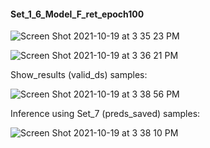 #### Set_1_6_Model_F_ret_epoch100


![Screen Shot 2021-10-19 at 3 35 23 PM](https://user-images.githubusercontent.com/71532604/138000073-ee5c1cfa-b27d-42dd-885a-65011dbddd7f.png)


![Screen Shot 2021-10-19 at 3 36 21 PM](https://user-images.githubusercontent.com/71532604/138000103-47fb1966-b1e4-4d5a-ba6c-d20b97f4d145.png)

Show_results (valid_ds) samples:


![Screen Shot 2021-10-19 at 3 38 56 PM](https://user-images.githubusercontent.com/71532604/138000324-88f78b08-9bbe-4e36-9786-db7f2acd0c04.png)



Inference using Set_7 (preds_saved) samples:

![Screen Shot 2021-10-19 at 3 38 10 PM](https://user-images.githubusercontent.com/71532604/138000261-82784858-299d-4c55-97b4-6e870342e7f5.png)
